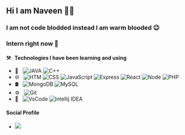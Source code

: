## Hi I am Naveen 👋👋

### I am not code blodded instead I am warm blooded 😉 
### Intern right now 🔭

#### ⚒ &nbsp; Technologies I have been learning and using
- 🧮 &nbsp; ![JAVA](https://img.shields.io/badge/-Java-333333?style=flat&logo=java&logoColor=33ccff)  ![C++](https://img.shields.io/badge/-C++-333333?style=flat&logo=c%2B%2B)
- 🌐 &nbsp; ![HTM ](https://img.shields.io/badge/-HTML-333333?style=flat&logo=html5&logoColor=f2793d) ![CSS](https://img.shields.io/badge/-CSS-333333?style=flat&logo=css3&logoColor=3d9feb) ![JavaScript](https://img.shields.io/badge/-JavaScript-333333?style=flat&logo=javascript) ![Express](https://img.shields.io/badge/-Express-333333?style=flat&logo=express) ![React](https://img.shields.io/badge/-React-333333?style=flat&logo=react) ![Node](https://img.shields.io/badge/-Node-333333?style=flat&logo=node.js) ![PHP](https://img.shields.io/badge/-PHP-333333?style=flat&logo=php)
- 🛢 &nbsp; ![MongoDB](https://img.shields.io/badge/-MongoDB-333333?style=flat&logo=mongodb) ![MySQL](https://img.shields.io/badge/-MySQL-333333?style=flat&logo=mysql&logoColor=ccd9ff) 
- ⚙️ &nbsp; ![Git](https://img.shields.io/badge/-Git-333333?style=flat&logo=git)
- 🔨 &nbsp; ![VsCode](https://img.shields.io/badge/-VsCode-333333?style=flat&logo=visual-studio-code&logoColor=blue) ![Intellij IDEA](https://img.shields.io/badge/-Intellij%20IDEA-333333?style=flat&logo=intellij-idea&logoColor=ed6fac)

#### Social Profile
- [![](https://img.shields.io/badge/-LinkedIn-333333?style=flat&logo=linkedin&logoColor=blue)](https://www.linkedin.com/in/naveenkumarreddyk)
